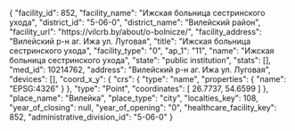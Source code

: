 {
    "facility_id": 852,
    "facility_name": "Ижская больница сестринского ухода",
    "district_id": "5-06-0",
    "district_name": "Вилейский район",
    "facility_url": "https:\/\/vilcrb.by\/about\/o-bolnicze\/",
    "facility_address": "Вилейский р-н аг. Ижа ул. Луговая",
    "title": "Ижская больница сестринского ухода",
    "facility_type": "0",
    "ap_1": "11",
    "name": "Ижская больница сестринского ухода",
    "state": "public institution",
    "stats": [],
    "med_id": 10214762,
    "address": "Вилейский р-н аг. Ижа ул. Луговая",
    "devices": [],
    "coord_x_y": {
        "crs": {
            "type": "name",
            "properties": {
                "name": "EPSG:4326"
            }
        },
        "type": "Point",
        "coordinates": [
            26.7737,
            54.6599
        ]
    },
    "place_name": "Вилейка",
    "place_type": "city",
    "localties_key": 108,
    "year_of_closing": null,
    "year_of_opening": "0",
    "healthcare_facility_key": 852,
    "administrative_division_id": "5-06-0"
}